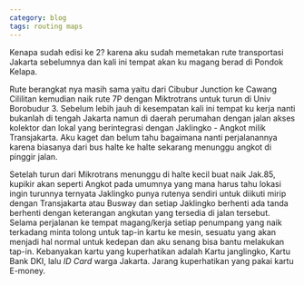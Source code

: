 ```yaml
---
category: blog
tags: routing maps
---
```

Kenapa sudah edisi ke 2? karena aku sudah memetakan rute transportasi Jakarta sebelumnya dan kali ini tempat akan ku magang berad di Pondok Kelapa.

Rute berangkat nya masih sama yaitu dari Cibubur Junction ke Cawang Cililitan kemudian naik rute 7P dengan Miktrotrans untuk turun di Univ Borobudur 3. Sebelum lebih jauh di kesempatan kali ini tempat ku kerja nanti bukanlah di tengah Jakarta namun di daerah perumahan dengan jalan akses kolektor dan lokal yang berintegrasi dengan Jaklingko - Angkot milik Transjakarta. Aku kaget dan belum tahu bagaimana nanti perjalanannya karena biasanya dari bus halte ke halte sekarang menunggu angkot di pinggir jalan.

Setelah turun dari Mikrotrans menunggu di halte kecil buat naik Jak.85, kupikir akan seperti Angkot pada umumnya yang mana harus tahu lokasi ingin turunnya ternyata Jaklingko punya rutenya sendiri untuk diikuti mirip dengan Transjakarta atau Busway dan setiap Jaklingko berhenti ada tanda berhenti dengan keterangan angkutan yang tersedia di jalan tersebut. Selama perjalanan ke tempat magang/kerja setiap penumpang yang naik terkadang minta tolong untuk tap-in kartu ke mesin, sesuatu yang akan menjadi hal normal untuk kedepan dan aku senang bisa bantu melakukan tap-in. Kebanyakan kartu yang kuperhatikan adalah Kartu janglingko, Kartu Bank DKI, lalu *ID Card* warga Jakarta. Jarang kuperhatikan yang pakai kartu E-money. 


